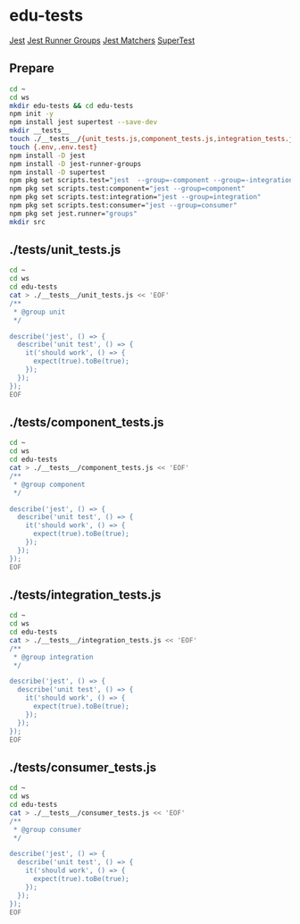 # edu-tests
[Jest](https://jestjs.io/docs/getting-started)
[Jest Runner Groups](https://www.npmjs.com/package/jest-runner-groups)
[Jest Matchers](https://jestjs.io/docs/using-matchers)
[SuperTest](https://www.npmjs.com/package/supertest)

## Prepare

```bash
cd ~
cd ws
mkdir edu-tests && cd edu-tests
npm init -y
npm install jest supertest --save-dev
mkdir __tests__
touch ./__tests__/{unit_tests.js,component_tests.js,integration_tests.js,consumer_tests.js}
touch {.env,.env.test}
npm install -D jest
npm install -D jest-runner-groups
npm install -D supertest
npm pkg set scripts.test="jest  --group=-component --group=-integration --group=-consumer"
npm pkg set scripts.test:component="jest --group=component"
npm pkg set scripts.test:integration="jest --group=integration"
npm pkg set scripts.test:consumer="jest --group=consumer"
npm pkg set jest.runner="groups"
mkdir src
```

## ./__tests__/unit_tests.js

```bash
cd ~
cd ws
cd edu-tests
cat > ./__tests__/unit_tests.js << 'EOF'
/**
 * @group unit
 */

describe('jest', () => {
  describe('unit test', () => {
    it('should work', () => {
      expect(true).toBe(true);
    });
  });
});
EOF
```

## ./__tests__/component_tests.js

```bash
cd ~
cd ws
cd edu-tests
cat > ./__tests__/component_tests.js << 'EOF'
/**
 * @group component
 */

describe('jest', () => {
  describe('unit test', () => {
    it('should work', () => {
      expect(true).toBe(true);
    });
  });
});
EOF
```

## ./__tests__/integration_tests.js

```bash
cd ~
cd ws
cd edu-tests
cat > ./__tests__/integration_tests.js << 'EOF'
/**
 * @group integration
 */

describe('jest', () => {
  describe('unit test', () => {
    it('should work', () => {
      expect(true).toBe(true);
    });
  });
});
EOF
```

## ./__tests__/consumer_tests.js

```bash
cd ~
cd ws
cd edu-tests
cat > ./__tests__/consumer_tests.js << 'EOF'
/**
 * @group consumer
 */

describe('jest', () => {
  describe('unit test', () => {
    it('should work', () => {
      expect(true).toBe(true);
    });
  });
});
EOF
```

